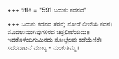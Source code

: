 +++
title = "591 ಬದುಕು ಕದನದ"

+++
ಬದುಕು ಕದನದ ತೆರನೆ; ನೋಡೆ ಲೀಲೆಯ ಕದನ।  
ಮೊದಲುಮುಗಿವುಗಳಿರದ ಚಿತ್ರಲೀಲೆಯದು॥  
ಇದರೊಳೆಂದಿಗುಮಿರದು ಸೋಲ್ಗೆಲವು ಕಡೆಯೆಣಿಕೆ।  
ಸದರದಾಟವೆ ಮುಖ್ಯ - ಮಂಕುತಿಮ್ಮ॥  
